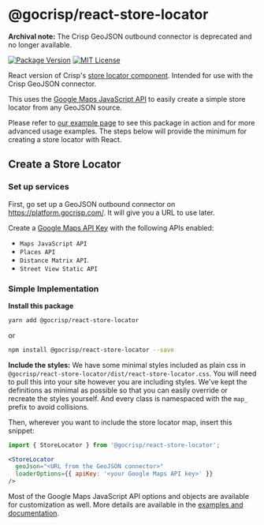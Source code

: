 # @gocrisp/react-store-locator

**Archival note:** The Crisp GeoJSON outbound connector is deprecated and no longer available.

[![Package Version](https://img.shields.io/npm/v/@gocrisp/react-store-locator.svg)](https://www.npmjs.com/package/@gocrisp/react-store-locator) [![MIT License](https://img.shields.io/npm/l/stack-overflow-copy-paste.svg)](http://opensource.org/licenses/MIT)


React version of Crisp's [store locator component](https://github.com/gocrisp/store-locator). Intended for use with the Crisp GeoJSON connector.

This uses the [Google Maps JavaScript API](https://developers.google.com/maps/documentation/javascript/overview) to easily create a simple store locator from any GeoJSON source.

Please refer to [our example page](https://gocrisp.github.io/store-locator/) to see this package in action and for more advanced usage examples. The steps below will provide the minimum for creating a store locator with React.

## Create a Store Locator

### Set up services

First, go set up a GeoJSON outbound connector on https://platform.gocrisp.com/. It will give you a URL to use later. <!--TODO: needs details/link to BYT-573 -->

Create a [Google Maps API Key](https://developers.google.com/maps/gmp-get-started) with the following APIs enabled:
- `Maps JavaScript API`
- `Places API`
- `Distance Matrix API`.
- `Street View Static API`


### Simple Implementation
**Install this package**
```bash
yarn add @gocrisp/react-store-locator
```
or
```bash
npm install @gocrisp/react-store-locator --save
```

**Include the styles:** We have some minimal styles included as plain css in `@gocrisp/react-store-locator/dist/react-store-locator.css`. You will need to pull this into your site however you are including styles. We've kept the definitions as minimal as possible so that you can easily override or recreate the styles yourself. And every class is namespaced with the `map_` prefix to avoid collisions. 

Then, wherever you want to include the store locator map, insert this snippet:
```jsx
import { StoreLocator } from '@gocrisp/react-store-locator';

<StoreLocator 
  geoJson="<URL from the GeoJSON connector>"
  loaderOptions={{ apiKey: '<your Google Maps API key>' }}
/>
```

Most of the Google Maps JavaScript API options and objects are available for customization as well. More details are available in the [examples and documentation](https://gocrisp.github.io/store-locator/).

